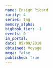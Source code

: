 ```yaml
---
name: Ensign Picard
rarity: 4
series: tng
memory_alpha:
bigbook_tier: -1
events: 0
in_portal:
date: 05/09/2018
obtained: Voyage
mega: false
published: true
---
```



